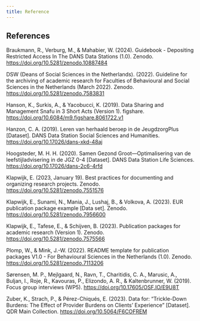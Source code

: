 ```yaml
---
title: Reference
---
```


## References

Braukmann, R., Verburg, M., & Mahabier, W. (2024). Guidebook - Depositing Restricted Access In The DANS Data Stations (1.0). Zenodo. <https://doi.org/10.5281/zenodo.10887484>

DSW (Deans of Social Sciences in the Netherlands). (2022). Guideline for the archiving of academic research for Faculties of Behavioural and Social Sciences in the Netherlands (March 2022). Zenodo. <https://doi.org/10.5281/zenodo.7583831>

Hanson, K., Surkis, A., & Yacobucci, K. (2019). Data Sharing and Management Snafu in 3 Short Acts (Version 1). figshare. <https://doi.org/10.6084/m9.figshare.8061722.v1>

Hanzon, C. A. (2019). Leren van herhaald beroep in de JeugdzorgPlus [Dataset]. DANS Data Station Social Sciences and Humanities. <https://doi.org/10.17026/dans-xkd-48aj>

Hoogsteder, M. H. H. (2020). Samen Gezond Groot—Optimalisering van de leefstijladvisering in de JGZ 0-4 [Dataset]. DANS Data Station Life Sciences. <https://doi.org/10.17026/dans-2c6-4rfd>

Klapwijk, E. (2023, January 19). Best practices for documenting and organizing research projects. Zenodo. <https://doi.org/10.5281/zenodo.7551576>

Klapwijk, E., Sunami, N., Mania, J., Lushaj, B., & Volkova, A. (2023). EUR publication package example [Data set]. Zenodo. <https://doi.org/10.5281/zenodo.7956600>

Klapwijk, E., Tafese, E., & Schijven, B. (2023). Publication packages for academic research (Version 1). Zenodo. <https://doi.org/10.5281/zenodo.7575566>

Plomp, W., & Mink, J.-W. (2022). README template for publication packages V1.0 - For Behavioural Sciences in the Netherlands (1.0). Zenodo. <https://doi.org/10.5281/zenodo.7113206>

Sørensen, M. P., Mejlgaard, N., Ravn, T., Charitidis, C. A., Marusic, A., Buljan, I., Roje, R., Kavouras, P., Elizondo, A. R., & Kaltenbrunner, W. (2019). Focus group interviews (WP5). <https://doi.org/10.17605/OSF.IO/E9U8T>

Zuber, K., Strach, P., & Pérez-Chiqués, E. (2023). Data for: “Trickle-Down Burdens: The Effect of Provider Burdens on Clients’ Experience” [Dataset]. QDR Main Collection. <https://doi.org/10.5064/F6COFREM>
